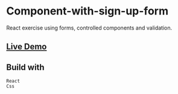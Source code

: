# Component-with-sign-up-form

React exercise using forms, controlled components and validation.

## [Live Demo](https://anmaras.github.io/interactive-rating-component/)

## Build with

```
React
Css

```
